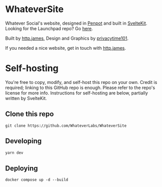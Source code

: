 # WhateverSite
Whatever Social's website, designed in [Penpot](https://penpot.app) and built in [SvelteKit](https://kit.svelte.dev). Looking for the Launchpad repo? Go [here](https://github.com/httpjamesm/launchpad-redirects).

Built by [http.james](https://httpjames.space), Design and Graphics by [privacytime101](https://github.com/privacytime101).

If you needed a nice website, get in touch with [http.james](https://httpjames.space).

# Self-hosting
You're free to copy, modify, and self-host this repo on your own. Credit is required; linking to this GitHub repo is enough. Please refer to the repo's license for more info. Instructions for self-hosting are below, partially written by SvelteKit.

## Clone this repo
```git clone https://github.com/WhateverLabs/WhateverSite```

## Developing

```bash
yarn dev
```

## Deploying

`docker compose up -d --build`
